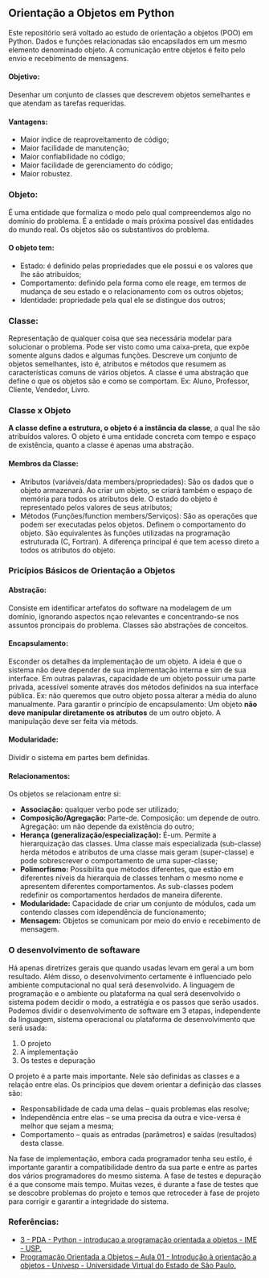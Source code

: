 <h2>Orientação a Objetos em Python </h2>
Este repositório será voltado ao estudo de orientação a objetos (POO) em Python. 
Dados e funções relacionadas são encapsilados em um mesmo elemento denominado objeto.
A comunicação entre objetos é feito pelo envio e recebimento de mensagens.

<h4> Objetivo:</h4>
Desenhar um conjunto de classes que descrevem objetos semelhantes e que atendam as tarefas requeridas. 

<h4> Vantagens:</h4>
<ul>
<li> Maior índice de reaproveitamento de código;</li>
<li> Maior facilidade de manutenção;</li>
<li> Maior confiabilidade no código;</li>
<li> Maior facilidade de gerenciamento do código;</li>
<li> Maior robustez.</li>
</ul>

<h3> Objeto:</h3>
É uma entidade que formaliza o modo pelo qual compreendemos algo no domínio do problema. 
É a entidade o mais próxima possível das entidades do mundo real. Os objetos são os substantivos do problema.
<h4> O objeto tem:</h4>
<ul> 
<li> Estado: é definido pelas propriedades que ele possui e os valores que lhe são atribuídos;</li>
<li> Comportamento: definido pela forma como ele reage, em termos de mudança de seu estado e o relacionamento com os outros objetos;</li>
<li> Identidade: propriedade pela qual ele se distingue dos outros;</li>
</ul>

<h3> Classe:</h3>
Representação de qualquer coisa que sea necessária modelar para solucionar o problema. Pode ser visto como uma caixa-preta,
que expõe somente alguns dados e algumas funções. Descreve um conjunto de objetos semelhantes, isto é, atributos e métodos que resumem as características comuns de vários objetos.
A classe é uma abstração que define o que os objetos são e como se comportam.
Ex: Aluno, Professor, Cliente, Vendedor, Livro.

<h3> Classe x Objeto</h3>
<b>A classe define a estrutura, o objeto é a instância da classe</b>, a qual lhe são atribuídos valores.
O objeto é uma entidade concreta com tempo e espaço de existência, quanto a classe é apenas uma abstração.

<h4> Membros da Classe:</h4>
<ul> 
<li> Atributos (variáveis/data members/propriedades): São os dados que o objeto armazenará. Ao criar um objeto, se criará também o espaço de memória para todos os atributos dele. O estado do objeto é representado pelos valores de seus atributos;</li>
<li> Métodos (Funções/function members/Serviços): São as operações que podem ser executadas pelos objetos. Definem o comportamento do objeto.
São equivalentes às funções utilizadas na programação estruturada (C, Fortran). A diferença principal é que tem acesso direto a todos os atributos do objeto.</li>
</ul>

<h3> Pricípios Básicos de Orientação a Objetos</h3>
<h4> Abstração:</h4>
Consiste em identificar artefatos do software na modelagem de um domínio, ignorando aspectos nçao relevantes e concentrando-se nos assuntos proncipais do problema.
Classes são abstrações de conceitos.

<h4> Encapsulamento:</h4>
Esconder os detalhes da implementação de um objeto. A ideia é que o sistema não deve depender de sua implementação interna e sim de sua interface.
Em outras palavras, capacidade de um objeto possuir uma parte privada, acessível somente através dos métodos definidos na sua interface pública. 
Ex: não queremos que outro objeto possa alterar a média do aluno manualmente. Para garantir o princípio de encapsulamento:
Um objeto <b> não deve manipular diretamente os atributos</b> de um outro objeto. A manipulação deve ser feita via métods.

<h4> Modularidade:</h4>
Dividir o sistema em partes bem definidas.

<h4> Relacionamentos:</h4>
Os objetos se relacionam entre si:
<ul> 
<li> <b> Associação:</b> qualquer verbo pode ser utilizado;</li>
<li> <b> Composição/Agregação:</b> Parte-de. Composição: um depende de outro. Agregação: um não depende da existência do outro;</li>
<li> <b> Herança (generalização/especialização):</b> É-um. Permite a hierarquização das classes. Uma classe mais especializada
(sub-classe) herda métodos e atributos de uma classe mais geram (super-classe) e pode sobrescrever o comportamento de uma super-classe;</li>
<li> <b> Polimorfismo:</b> Possibilita que métodos diferentes, que estão em diferentes níveis da hierarquia de classes tenham o mesmo nome e apresentem diferentes comportamentos.
As sub-classes podem redefinir os comportamentos herdados de maneira diferente.</li>
<li> <b> Modularidade:</b> Capacidade de criar um conjunto de módulos, cada um contendo classes com idependência de funcionamento;</li>
<li> <b> Mensagem:</b> Objetos se comunicam por meio do envio e recebimento de mensagem.</li>
</ul>

<h3> O desenvolvimento de softaware</h3>
Há apenas diretrizes gerais que quando usadas levam em geral a um bom resultado. Além disso,
o desenvolvimento certamente é influenciado pelo ambiente computacional no qual será desenvolvido. A
linguagem de programação e o ambiente ou plataforma na qual será desenvolvido o sistema podem decidir o
modo, a estratégia e os passos que serão usados.
Podemos dividir o desenvolvimento de software em 3 etapas, independente da linguagem, sistema operacional
ou plataforma de desenvolvimento que será usada:
<ol>
<li> O projeto</li>
<li> A implementação</li>
<li> Os testes e depuração</li>
</ol>
O projeto é a parte mais importante. Nele são definidas as classes e a relação entre elas. Os princípios que
devem orientar a definição das classes são:
<ul>
<li>Responsabilidade de cada uma delas – quais problemas elas resolve;</li>
<li>Independência entre elas – se uma precisa da outra e vice-versa é melhor que sejam a mesma;</li>
<li>Comportamento – quais as entradas (parâmetros) e saídas (resultados) desta classe.
</li>
</ul>
Na fase de implementação, embora cada programador tenha seu estilo, é importante garantir a
compatibilidade dentro da sua parte e entre as partes dos vários programadores do mesmo sistema.
A fase de testes e depuração é a que consome mais tempo. Muitas vezes, é durante a fase de testes que se
descobre problemas do projeto e temos que retroceder à fase de projeto para corrigir e garantir a integridade
do sistema.


<h3>Referências:</h3>
<ul>
<li><a href="https://www.ime.usp.br/~mms/mac1222s2019/3%20-%20PDA%20-%20Python%20-%20introducao%20a%20programa%C3%A7%C3%A3o%20orientada%20a%20objetos.pdf">3 - PDA - Python - introducao a programação orientada a objetos - IME - USP.</a> </li>
<li><a href="https://www.youtube.com/watch?v=yhEqroz32Nk&t=223s">Programação Orientada a Objetos – Aula 01 - Introdução à orientação a objetos - Univesp - Universidade Virtual do Estado de São Paulo.</a> </li>
</ul>

